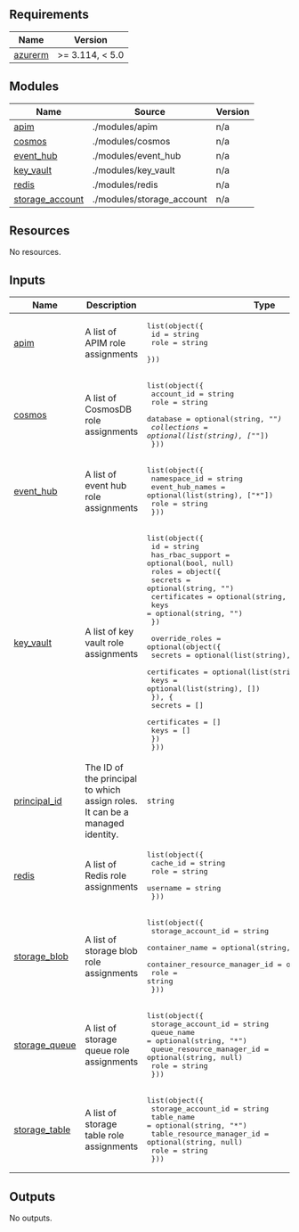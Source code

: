 <!-- BEGIN_TF_DOCS -->
## Requirements

| Name | Version |
|------|---------|
| <a name="requirement_azurerm"></a> [azurerm](#requirement\_azurerm) | >= 3.114, < 5.0 |

## Modules

| Name | Source | Version |
|------|--------|---------|
| <a name="module_apim"></a> [apim](#module\_apim) | ./modules/apim | n/a |
| <a name="module_cosmos"></a> [cosmos](#module\_cosmos) | ./modules/cosmos | n/a |
| <a name="module_event_hub"></a> [event\_hub](#module\_event\_hub) | ./modules/event_hub | n/a |
| <a name="module_key_vault"></a> [key\_vault](#module\_key\_vault) | ./modules/key_vault | n/a |
| <a name="module_redis"></a> [redis](#module\_redis) | ./modules/redis | n/a |
| <a name="module_storage_account"></a> [storage\_account](#module\_storage\_account) | ./modules/storage_account | n/a |

## Resources

No resources.

## Inputs

| Name | Description | Type | Default | Required |
|------|-------------|------|---------|:--------:|
| <a name="input_apim"></a> [apim](#input\_apim) | A list of APIM role assignments | <pre>list(object({<br/>    id   = string<br/>    role = string<br/>  }))</pre> | `[]` | no |
| <a name="input_cosmos"></a> [cosmos](#input\_cosmos) | A list of CosmosDB role assignments | <pre>list(object({<br/>    account_id  = string<br/>    role        = string<br/>    database    = optional(string, "*")<br/>    collections = optional(list(string), ["*"])<br/>  }))</pre> | `[]` | no |
| <a name="input_event_hub"></a> [event\_hub](#input\_event\_hub) | A list of event hub role assignments | <pre>list(object({<br/>    namespace_id    = string<br/>    event_hub_names = optional(list(string), ["*"])<br/>    role            = string<br/>  }))</pre> | `[]` | no |
| <a name="input_key_vault"></a> [key\_vault](#input\_key\_vault) | A list of key vault role assignments | <pre>list(object({<br/>    id               = string<br/>    has_rbac_support = optional(bool, null)<br/>    roles = object({<br/>      secrets      = optional(string, "")<br/>      certificates = optional(string, "")<br/>      keys         = optional(string, "")<br/>    })<br/><br/>    override_roles = optional(object({<br/>      secrets      = optional(list(string), [])<br/>      certificates = optional(list(string), [])<br/>      keys         = optional(list(string), [])<br/>      }), {<br/>      secrets      = []<br/>      certificates = []<br/>      keys         = []<br/>    })<br/>  }))</pre> | `[]` | no |
| <a name="input_principal_id"></a> [principal\_id](#input\_principal\_id) | The ID of the principal to which assign roles. It can be a managed identity. | `string` | n/a | yes |
| <a name="input_redis"></a> [redis](#input\_redis) | A list of Redis role assignments | <pre>list(object({<br/>    cache_id = string<br/>    role     = string<br/>    username = string<br/>  }))</pre> | `[]` | no |
| <a name="input_storage_blob"></a> [storage\_blob](#input\_storage\_blob) | A list of storage blob role assignments | <pre>list(object({<br/>    storage_account_id            = string<br/>    container_name                = optional(string, "*")<br/>    container_resource_manager_id = optional(string, null)<br/>    role                          = string<br/>  }))</pre> | `[]` | no |
| <a name="input_storage_queue"></a> [storage\_queue](#input\_storage\_queue) | A list of storage queue role assignments | <pre>list(object({<br/>    storage_account_id        = string<br/>    queue_name                = optional(string, "*")<br/>    queue_resource_manager_id = optional(string, null)<br/>    role                      = string<br/>  }))</pre> | `[]` | no |
| <a name="input_storage_table"></a> [storage\_table](#input\_storage\_table) | A list of storage table role assignments | <pre>list(object({<br/>    storage_account_id        = string<br/>    table_name                = optional(string, "*")<br/>    table_resource_manager_id = optional(string, null)<br/>    role                      = string<br/>  }))</pre> | `[]` | no |

## Outputs

No outputs.
<!-- END_TF_DOCS -->